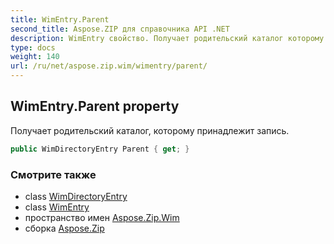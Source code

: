 ```yaml
---
title: WimEntry.Parent
second_title: Aspose.ZIP для справочника API .NET
description: WimEntry свойство. Получает родительский каталог которому принадлежит запись.
type: docs
weight: 140
url: /ru/net/aspose.zip.wim/wimentry/parent/
---
```

## WimEntry.Parent property

Получает родительский каталог, которому принадлежит запись.

```csharp
public WimDirectoryEntry Parent { get; }
```

### Смотрите также

* class [WimDirectoryEntry](../../wimdirectoryentry/)
* class [WimEntry](../)
* пространство имен [Aspose.Zip.Wim](../../wimentry/)
* сборка [Aspose.Zip](../../../)


